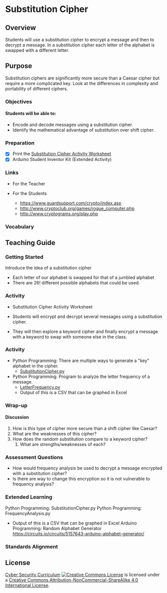 # Substitution Cipher

## Overview
Students will use a substitution cipher to encrypt a message and then to decrypt a message. In a substitution cipher each letter of the alphabet is swapped with a different letter.

## Purpose
Substitution ciphers are significantly more secure than a Caesar cipher but require a more complicated key. Look at the differences in complexity and portability of different ciphers.

### Objectives
#### Students will be able to:
- Encode and decode messages using a substitution cipher.
- Identify the mathematical advantage of substitution over shift cipher.

### Preparation
- [x] Print the [Substitution Cipher Activity Worksheet](Substitution_Cipher_Activity.docx)
- [x] Arduino Student Inventor Kit (Extended Activity)

### Links
- For the Teacher

- For the Students
	- https://www.guardsupport.com/crypto/index.asp
	- http://www.cryptoclub.org/games/rogue_computer.php
	- http://www.cryptograms.org/play.php

### Vocabulary

## Teaching Guide
### Getting Started
Introduce the idea of a substitution cipher
- Each letter of our alphabet is swapped for that of a jumbled alphabet
- There are 26! different possible alphabets that could be used.

### Activity
- Substitution Cipher Activity Worksheet
- Students will encrypt and decrypt several messages using a substitution cipher.  

- They will then explore a keyword cipher and finally encrypt a message with a keyword to swap with someone else in the class.

### Activity
- Python Programming: There are multiple ways to generate a "key" alphabet in the cipher.
	- [SubstitutionCipher.py](code/SubstitutionCipher.py)
- Python Programming: Program to analyze the letter frequency of a message.
	- [LetterFrequency.py](code/LetterFrequency.py)
	- Output of this is a CSV that can be graphed in Excel

### Wrap-up
#### Discussion
1. How is this type of cipher more secure than a shift cipher like Caesar?
1. What are the weaknesses of this cipher?
1. How does the random substitution compare to a keyword cipher?
	1. What are strengths/weaknesses of each?

### Assessment Questions
- How would frequency analysis be used to decrypt a message encrypted with a substitution cipher?
- Is there are way to change this encryption so it is not vulnerable to frequency analysis?

### Extended Learning
Python Programming: SubstitutionCipher.py
Python Programming: FrequencyAnalysis.py
- Output of this is a CSV that can be graphed in Excel
Arduino Programming: Random Alphabet Generator
	https://circuits.io/circuits/5157643-arduino-alphabet-generator/

### Standards Alignment

## License
[Cyber Security Curriculum](https://github.com/DerekBabb/CyberSecurity) <a rel="license" href="http://creativecommons.org/licenses/by-nc-sa/4.0/"><img alt="Creative Commons License" style="border-width:0" src="https://i.creativecommons.org/l/by-nc-sa/4.0/88x31.png" /></a> is licensed under a <a rel="license" href="http://creativecommons.org/licenses/by-nc-sa/4.0/">Creative Commons Attribution-NonCommercial-ShareAlike 4.0 International License</a>.
